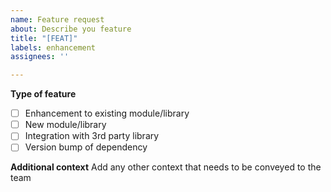 ```yaml
---
name: Feature request
about: Describe you feature
title: "[FEAT]"
labels: enhancement
assignees: ''

---
```


**Type of feature**

- [ ] Enhancement to existing module/library
- [ ] New module/library
- [ ] Integration with 3rd party library
- [ ] Version bump of dependency

**Additional context** Add any other context that needs to be conveyed to the
team
